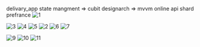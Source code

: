 delivary_app
state mangment => cubit
designarch => mvvm
online api 
shard prefrance
![1](https://github.com/alaahasanen75/delivary_app/assets/139650889/4490c4fa-bb5c-43a1-95a8-ae75681d9951)


![3](https://github.com/alaahasanen75/delivary_app/assets/139650889/15b30ea4-0428-4046-aa65-1b3e3e7f62d2)
![4](https://github.com/alaahasanen75/delivary_app/assets/139650889/f183240d-7ae2-4bc9-8bc9-0c2bf19b47ef)
![5](https://github.com/alaahasanen75/delivary_app/assets/139650889/40f7424b-6105-4dbd-86b4-13b21bbd94f6)
![2](https://github.com/alaahasanen75/delivary_app/assets/139650889/4f7f18c7-4458-45f5-9cfc-1a15dee8ab9e)
![6](https://github.com/alaahasanen75/delivary_app/assets/139650889/d1cd40cb-4d83-4f06-9ae1-1877b0dec0d8)
![7](https://github.com/alaahasanen75/delivary_app/assets/139650889/a892abf5-3ef0-42f4-a0bf-5c05e0d4ffd3)

![9](https://github.com/alaahasanen75/delivary_app/assets/139650889/bf1522bb-6ad3-4d57-be21-d8546e0fe87c)
![10](https://github.com/alaahasanen75/delivary_app/assets/139650889/9a35740e-f465-4ddf-808a-4e182a95a550)
![11](https://github.com/alaahasanen75/delivary_app/assets/139650889/50288475-3181-436f-9e96-00705f4e750d)
